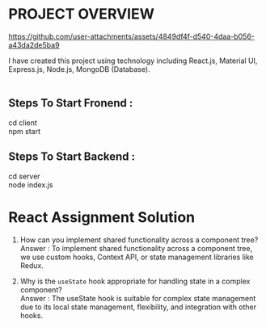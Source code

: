 # PROJECT OVERVIEW

https://github.com/user-attachments/assets/4849df4f-d540-4daa-b056-a43da2de5ba9

I have created this project using technology including React.js, Material UI, Express.js, Node.js, MongoDB (Database).<br><br>

## Steps To Start Fronend :<br>
cd client<br>
npm start<br>
## Steps To Start Backend :<br>
cd server<br>
node index.js<br>

# React Assignment Solution

1. How can you implement shared functionality across a component tree? <br>
Answer : To implement shared functionality across a component tree, we use custom hooks, Context API, or state management libraries like Redux.

2. Why is the `useState` hook appropriate for handling state in a complex component? <br>
Answer : The useState hook is suitable for complex state management due to its local state management, flexibility, and integration with other hooks.


